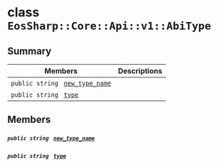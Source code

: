 # class `EosSharp::Core::Api::v1::AbiType` 

## Summary

 Members                                | Descriptions                                
----------------------------------------|---------------------------------------------
`public string ` [`new_type_name`](#class_eos_sharp_1_1_core_1_1_api_1_1v1_1_1_abi_type_1a75f2205418913446b12cd516d1b3ea74) | 
`public string ` [`type`](#class_eos_sharp_1_1_core_1_1_api_1_1v1_1_1_abi_type_1acce15679d830831b0bbe8ebc2a60b2ca) | 

## Members

##### `public string ` [`new_type_name`](#class_eos_sharp_1_1_core_1_1_api_1_1v1_1_1_abi_type_1a75f2205418913446b12cd516d1b3ea74) 

##### `public string ` [`type`](#class_eos_sharp_1_1_core_1_1_api_1_1v1_1_1_abi_type_1acce15679d830831b0bbe8ebc2a60b2ca) 

